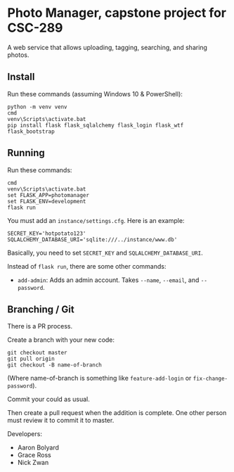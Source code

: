 # Photo Manager, capstone project for CSC-289
A web service that allows uploading, tagging, searching, and sharing photos.

## Install
Run these commands (assuming Windows 10 & PowerShell):

```
python -m venv venv
cmd
venv\Scripts\activate.bat
pip install flask flask_sqlalchemy flask_login flask_wtf flask_bootstrap
```

## Running
Run these commands:

```
cmd
venv\Scripts\activate.bat
set FLASK_APP=photomanager
set FLASK_ENV=development
flask run
```

You must add an `instance/settings.cfg`. Here is an example:

```
SECRET_KEY='hotpotato123'
SQLALCHEMY_DATABASE_URI='sqlite:///../instance/www.db'
```

Basically, you need to set `SECRET_KEY` and `SQLALCHEMY_DATABASE_URI`.

Instead of `flask run`, there are some other commands:

* `add-admin`: Adds an admin account. Takes `--name`, `--email`, and `--password`.

## Branching / Git
There is a PR process.

Create a branch with your new code:

```
git checkout master
git pull origin
git checkout -B name-of-branch
```

(Where name-of-branch is something like `feature-add-login` or `fix-change-password`).

Commit your could as usual.

Then create a pull request when the addition is complete. One other person must review it to commit it to master.

Developers:
* Aaron Bolyard
* Grace Ross
* Nick Zwan
